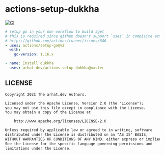 # actions-setup-dukkha

[![CI](https://github.com/arhat-dev/actions-setup-dukkha/workflows/CI/badge.svg)](https://github.com/arhat-dev/actions-setup-dukkha/actions?query=workflow%3ACI)

```yaml
# setup go in your own workflow to build sget
# this is required since github doesn't support `uses` in compisite actions
# https://github.com/actions/runner/issues/646
- uses: actions/setup-go@v2
  with:
    go-version: 1.16.x

- name: Install dukkha
  uses: arhat-dev/actions-setup-dukkha@master
```

## LICENSE

```txt
Copyright 2021 The arhat.dev Authors.

Licensed under the Apache License, Version 2.0 (the "License");
you may not use this file except in compliance with the License.
You may obtain a copy of the License at

    http://www.apache.org/licenses/LICENSE-2.0

Unless required by applicable law or agreed to in writing, software
distributed under the License is distributed on an "AS IS" BASIS,
WITHOUT WARRANTIES OR CONDITIONS OF ANY KIND, either express or implied.
See the License for the specific language governing permissions and
limitations under the License.
```
